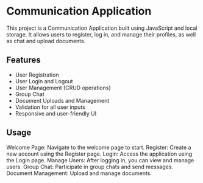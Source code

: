 # Communication Application

This project is a Communication Application built using JavaScript and local storage. It allows users to register, log in, and manage their profiles, as well as chat and upload documents. 

## Features

- User Registration
- User Login and Logout
- User Management (CRUD operations)
- Group Chat
- Document Uploads and Management
- Validation for all user inputs
- Responsive and user-friendly UI

## Usage
Welcome Page: Navigate to the welcome page to start.
Register: Create a new account using the Register page.
Login: Access the application using the Login page.
Manage Users: After logging in, you can view and manage users.
Group Chat: Participate in group chats and send messages.
Document Management: Upload and manage documents.
